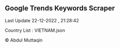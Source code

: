 

## Google Trends Keywords Scraper 
 
Last Update 22-12-2022 , 21:28:42

Country List :
VIETNAM.json



© Abdul Muttaqin 
